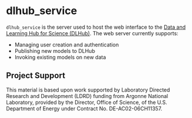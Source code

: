 # dlhub_service

`dlhub_service` is the server used to host the web interface to the [Data and Learning Hub for Science (DLHub)](http://dlhub.og).
The web server currently supports:

- Managing user creation and authentication 
- Publishing new models to DLHub
- Invoking existing models on new data 

## Project Support
This material is based upon work supported by Laboratory Directed Research and Development (LDRD) funding from Argonne National Laboratory, provided by the Director, Office of Science, of the U.S. Department of Energy under Contract No. DE-AC02-06CH11357.

 